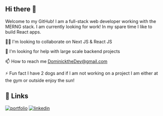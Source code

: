 ## Hi there 👋

Welcome to my GitHub!  I am a full-stack web developer working with the MERNG stack.  I am currently looking for work!  In my spare time I like to build React apps.

👯‍♀️ I'm looking to collaborate on Next JS & React JS

🤔 I'm looking for help with large scale backend projects

📫 How to reach me DominicktheDev@gmail.com

⚡️ Fun fact I have 2 dogs and if I am not working on a project I am either at the gym or outside enjoy the sun!



## 🔗 Links
[![portfolio](https://img.shields.io/badge/my_portfolio-000?style=for-the-badge&logo=ko-fi&logoColor=white)](https://dev-dominick.github.io/react-portfolio/)
[![linkedin](https://img.shields.io/badge/linkedin-0A66C2?style=for-the-badge&logo=linkedin&logoColor=white)](https://www.linkedin.com/in/dominick-albano-/.)

